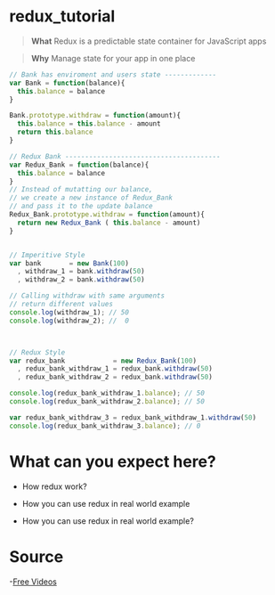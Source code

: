# redux_tutorial

> **What** Redux is a predictable state container for JavaScript apps


> **Why** Manage state for your app in one place



```javascript
// Bank has enviroment and users state -------------
var Bank = function(balance){
  this.balance = balance
}

Bank.prototype.withdraw = function(amount){
  this.balance = this.balance - amount
  return this.balance
}

// Redux Bank ---------------------------------------
var Redux_Bank = function(balance){
  this.balance = balance
}
// Instead of mutatting our balance,
// we create a new instance of Redux_Bank 
// and pass it to the update balance
Redux_Bank.prototype.withdraw = function(amount){
  return new Redux_Bank ( this.balance - amount)
}


// Imperitive Style
var bank 	   = new Bank(100)
  , withdraw_1 = bank.withdraw(50)
  , withdraw_2 = bank.withdraw(50)

// Calling withdraw with same arguments
// return different values
console.log(withdraw_1); // 50
console.log(withdraw_2); //  0



// Redux Style
var redux_bank 			  = new Redux_Bank(100)
  , redux_bank_withdraw_1 = redux_bank.withdraw(50)
  , redux_bank_withdraw_2 = redux_bank.withdraw(50)

console.log(redux_bank_withdraw_1.balance); // 50
console.log(redux_bank_withdraw_2.balance); // 50

var redux_bank_withdraw_3 = redux_bank_withdraw_1.withdraw(50)
console.log(redux_bank_withdraw_3.balance); // 0

```


# What can you expect here?

- How redux work?

- How you can use redux in real world example

- How you can use redux in real world example?

# Source 

-[Free Videos]()